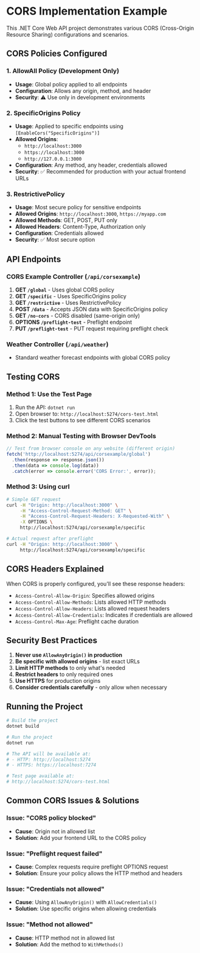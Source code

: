 # CORS Implementation Example

This .NET Core Web API project demonstrates various CORS (Cross-Origin Resource Sharing) configurations and scenarios.

## CORS Policies Configured

### 1. AllowAll Policy (Development Only)
- **Usage**: Global policy applied to all endpoints
- **Configuration**: Allows any origin, method, and header
- **Security**: ⚠️ Use only in development environments

### 2. SpecificOrigins Policy 
- **Usage**: Applied to specific endpoints using `[EnableCors("SpecificOrigins")]`
- **Allowed Origins**: 
  - `http://localhost:3000`
  - `https://localhost:3000` 
  - `http://127.0.0.1:3000`
- **Configuration**: Any method, any header, credentials allowed
- **Security**: ✅ Recommended for production with your actual frontend URLs

### 3. RestrictivePolicy
- **Usage**: Most secure policy for sensitive endpoints
- **Allowed Origins**: `http://localhost:3000`, `https://myapp.com`
- **Allowed Methods**: GET, POST, PUT only
- **Allowed Headers**: Content-Type, Authorization only
- **Configuration**: Credentials allowed
- **Security**: ✅ Most secure option

## API Endpoints

### CORS Example Controller (`/api/corsexample`)

1. **GET `/global`** - Uses global CORS policy
2. **GET `/specific`** - Uses SpecificOrigins policy
3. **GET `/restrictive`** - Uses RestrictivePolicy
4. **POST `/data`** - Accepts JSON data with SpecificOrigins policy
5. **GET `/no-cors`** - CORS disabled (same-origin only)
6. **OPTIONS `/preflight-test`** - Preflight endpoint
7. **PUT `/preflight-test`** - PUT request requiring preflight check

### Weather Controller (`/api/weather`)
- Standard weather forecast endpoints with global CORS policy

## Testing CORS

### Method 1: Use the Test Page
1. Run the API: `dotnet run`
2. Open browser to: `http://localhost:5274/cors-test.html`
3. Click the test buttons to see different CORS scenarios

### Method 2: Manual Testing with Browser DevTools
```javascript
// Test from browser console on any website (different origin)
fetch('http://localhost:5274/api/corsexample/global')
  .then(response => response.json())
  .then(data => console.log(data))
  .catch(error => console.error('CORS Error:', error));
```

### Method 3: Using curl
```bash
# Simple GET request
curl -H "Origin: http://localhost:3000" \
     -H "Access-Control-Request-Method: GET" \
     -H "Access-Control-Request-Headers: X-Requested-With" \
     -X OPTIONS \
     http://localhost:5274/api/corsexample/specific

# Actual request after preflight
curl -H "Origin: http://localhost:3000" \
     http://localhost:5274/api/corsexample/specific
```

## CORS Headers Explained

When CORS is properly configured, you'll see these response headers:

- `Access-Control-Allow-Origin`: Specifies allowed origins
- `Access-Control-Allow-Methods`: Lists allowed HTTP methods
- `Access-Control-Allow-Headers`: Lists allowed request headers
- `Access-Control-Allow-Credentials`: Indicates if credentials are allowed
- `Access-Control-Max-Age`: Preflight cache duration

## Security Best Practices

1. **Never use `AllowAnyOrigin()` in production**
2. **Be specific with allowed origins** - list exact URLs
3. **Limit HTTP methods** to only what's needed
4. **Restrict headers** to only required ones
5. **Use HTTPS** for production origins
6. **Consider credentials carefully** - only allow when necessary

## Running the Project

```bash
# Build the project
dotnet build

# Run the project
dotnet run

# The API will be available at:
# - HTTP: http://localhost:5274
# - HTTPS: https://localhost:7274

# Test page available at:
# http://localhost:5274/cors-test.html
```

## Common CORS Issues & Solutions

### Issue: "CORS policy blocked"
- **Cause**: Origin not in allowed list
- **Solution**: Add your frontend URL to the CORS policy

### Issue: "Preflight request failed"
- **Cause**: Complex requests require preflight OPTIONS request
- **Solution**: Ensure your policy allows the HTTP method and headers

### Issue: "Credentials not allowed"
- **Cause**: Using `AllowAnyOrigin()` with `AllowCredentials()`
- **Solution**: Use specific origins when allowing credentials

### Issue: "Method not allowed"
- **Cause**: HTTP method not in allowed list
- **Solution**: Add the method to `WithMethods()`